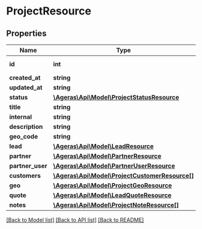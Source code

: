 # ProjectResource

## Properties
Name | Type | Description | Notes
------------ | ------------- | ------------- | -------------
**id** | **int** | Id for the project. | [optional] 
**created_at** | **string** |  | [optional] 
**updated_at** | **string** |  | [optional] 
**status** | [**\Ageras\Api\Model\ProjectStatusResource**](ProjectStatusResource.md) |  | [optional] 
**title** | **string** |  | [optional] 
**internal** | **string** |  | [optional] 
**description** | **string** |  | [optional] 
**geo_code** | **string** |  | [optional] 
**lead** | [**\Ageras\Api\Model\LeadResource**](LeadResource.md) |  | [optional] 
**partner** | [**\Ageras\Api\Model\PartnerResource**](PartnerResource.md) |  | [optional] 
**partner_user** | [**\Ageras\Api\Model\PartnerUserResource**](PartnerUserResource.md) |  | [optional] 
**customers** | [**\Ageras\Api\Model\ProjectCustomerResource[]**](ProjectCustomerResource.md) |  | [optional] 
**geo** | [**\Ageras\Api\Model\ProjectGeoResource**](ProjectGeoResource.md) |  | [optional] 
**quote** | [**\Ageras\Api\Model\LeadQuoteResource**](LeadQuoteResource.md) |  | [optional] 
**notes** | [**\Ageras\Api\Model\ProjectNoteResource[]**](ProjectNoteResource.md) |  | [optional] 

[[Back to Model list]](../README.md#documentation-for-models) [[Back to API list]](../README.md#documentation-for-api-endpoints) [[Back to README]](../README.md)


